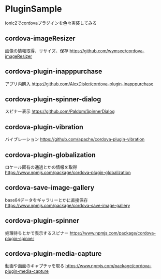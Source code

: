 # PluginSample
ionic2でcordovaプラグインを色々実装してみる


## cordova-imageResizer
画像の情報取得、リサイズ、保存
https://github.com/wymsee/cordova-imageResizer


## cordova-plugin-inapppurchase
アプリ内購入
https://github.com/AlexDisler/cordova-plugin-inapppurchase


## cordova-plugin-spinner-dialog
スピナー表示
https://github.com/Paldom/SpinnerDialog


## cordova-plugin-vibration
バイブレーション
https://github.com/apache/cordova-plugin-vibration


## cordova-plugin-globalization
ロケール固有の通過とかの情報を取得
https://www.npmjs.com/package/cordova-plugin-globalization


## cordova-save-image-gallery
base64データをギャラリーとかに直接保存
https://www.npmjs.com/package/cordova-save-image-gallery


## cordova-plugin-spinner
処理待ちとかで表示するスピナー
https://www.npmjs.com/package/cordova-plugin-spinner


## cordova-plugin-media-capture
動画や画面のキャプチャを取る
https://www.npmjs.com/package/cordova-plugin-media-capture
